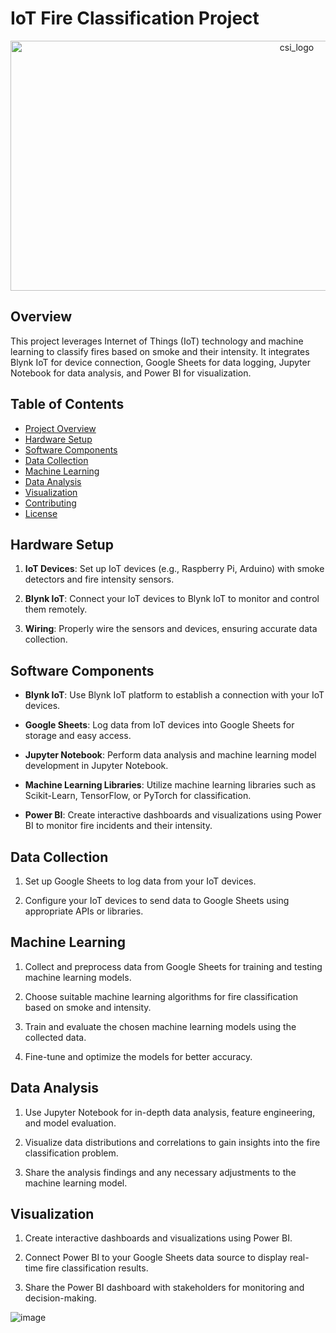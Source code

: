 # IoT Fire Classification Project

<p align="center">
  <a href="/">
    <img src="https://cdn.britannica.com/90/191790-050-092C8C2A/Wildfire-Stanislaus-National-Forest-California-2013.jpg"
         alt="csi_logo" width="900" height="400">
  </a>
</p>


## Overview

This project leverages Internet of Things (IoT) technology and machine learning to classify fires based on smoke and their intensity. It integrates Blynk IoT for device connection, Google Sheets for data logging, Jupyter Notebook for data analysis, and Power BI for visualization.

## Table of Contents

- [Project Overview](#overview)
- [Hardware Setup](#hardware-setup)
- [Software Components](#software-components)
- [Data Collection](#data-collection)
- [Machine Learning](#machine-learning)
- [Data Analysis](#data-analysis)
- [Visualization](#visualization)
- [Contributing](#contributing)
- [License](#license)

## Hardware Setup

1. **IoT Devices**: Set up IoT devices (e.g., Raspberry Pi, Arduino) with smoke detectors and fire intensity sensors.

2. **Blynk IoT**: Connect your IoT devices to Blynk IoT to monitor and control them remotely.

3. **Wiring**: Properly wire the sensors and devices, ensuring accurate data collection.

## Software Components

- **Blynk IoT**: Use Blynk IoT platform to establish a connection with your IoT devices.

- **Google Sheets**: Log data from IoT devices into Google Sheets for storage and easy access.

- **Jupyter Notebook**: Perform data analysis and machine learning model development in Jupyter Notebook.

- **Machine Learning Libraries**: Utilize machine learning libraries such as Scikit-Learn, TensorFlow, or PyTorch for classification.

- **Power BI**: Create interactive dashboards and visualizations using Power BI to monitor fire incidents and their intensity.

## Data Collection

1. Set up Google Sheets to log data from your IoT devices.

2. Configure your IoT devices to send data to Google Sheets using appropriate APIs or libraries.

## Machine Learning

1. Collect and preprocess data from Google Sheets for training and testing machine learning models.

2. Choose suitable machine learning algorithms for fire classification based on smoke and intensity.

3. Train and evaluate the chosen machine learning models using the collected data.

4. Fine-tune and optimize the models for better accuracy.

## Data Analysis

1. Use Jupyter Notebook for in-depth data analysis, feature engineering, and model evaluation.

2. Visualize data distributions and correlations to gain insights into the fire classification problem.

3. Share the analysis findings and any necessary adjustments to the machine learning model.

## Visualization

1. Create interactive dashboards and visualizations using Power BI.

2. Connect Power BI to your Google Sheets data source to display real-time fire classification results.

3. Share the Power BI dashboard with stakeholders for monitoring and decision-making.

![image](https://github.com/BE-MajorProject/FireDetection_IOE/assets/83024561/d7f6522f-363b-4024-9821-1051014b0028)

